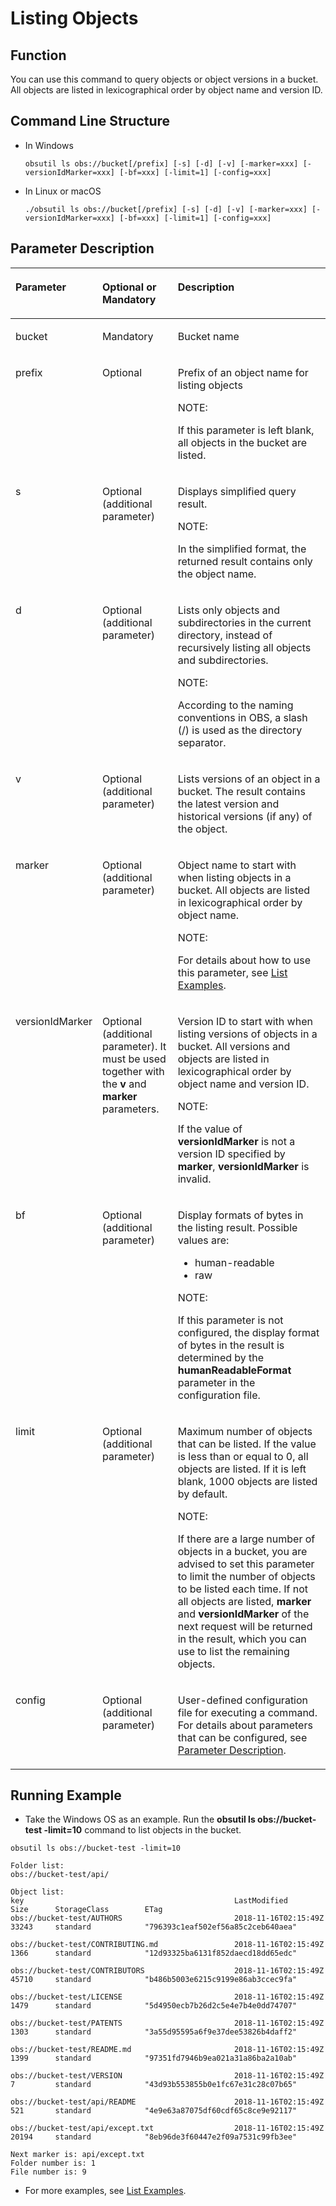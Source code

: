 # Listing Objects<a name="EN-US_TOPIC_0142009729"></a>

## Function<a name="section1479112110815"></a>

You can use this command to query objects or object versions in a bucket. All objects are listed in lexicographical order by object name and version ID.

## Command Line Structure<a name="section1220752192216"></a>

-   In Windows

    ```
    obsutil ls obs://bucket[/prefix] [-s] [-d] [-v] [-marker=xxx] [-versionIdMarker=xxx] [-bf=xxx] [-limit=1] [-config=xxx]
    ```

-   In Linux or macOS

    ```
    ./obsutil ls obs://bucket[/prefix] [-s] [-d] [-v] [-marker=xxx] [-versionIdMarker=xxx] [-bf=xxx] [-limit=1] [-config=xxx]
    ```


## Parameter Description<a name="section6559191102418"></a>

<a name="table10831182114445"></a>
<table><thead align="left"><tr id="row683212154419"><th class="cellrowborder" valign="top" width="18.19%" id="mcps1.1.4.1.1"><p id="p118329219446"><a name="p118329219446"></a><a name="p118329219446"></a>Parameter</p>
</th>
<th class="cellrowborder" valign="top" width="26.16%" id="mcps1.1.4.1.2"><p id="p15137125919108"><a name="p15137125919108"></a><a name="p15137125919108"></a>Optional or Mandatory</p>
</th>
<th class="cellrowborder" valign="top" width="55.65%" id="mcps1.1.4.1.3"><p id="p12832121184414"><a name="p12832121184414"></a><a name="p12832121184414"></a>Description</p>
</th>
</tr>
</thead>
<tbody><tr id="row108328217449"><td class="cellrowborder" valign="top" width="18.19%" headers="mcps1.1.4.1.1 "><p id="p64495172515"><a name="p64495172515"></a><a name="p64495172515"></a>bucket</p>
</td>
<td class="cellrowborder" valign="top" width="26.16%" headers="mcps1.1.4.1.2 "><p id="p154316502519"><a name="p154316502519"></a><a name="p154316502519"></a>Mandatory</p>
</td>
<td class="cellrowborder" valign="top" width="55.65%" headers="mcps1.1.4.1.3 "><p id="p17425512259"><a name="p17425512259"></a><a name="p17425512259"></a>Bucket name</p>
</td>
</tr>
<tr id="row77261271514"><td class="cellrowborder" valign="top" width="18.19%" headers="mcps1.1.4.1.1 "><p id="p157268710117"><a name="p157268710117"></a><a name="p157268710117"></a>prefix</p>
</td>
<td class="cellrowborder" valign="top" width="26.16%" headers="mcps1.1.4.1.2 "><p id="p19727157912"><a name="p19727157912"></a><a name="p19727157912"></a>Optional</p>
</td>
<td class="cellrowborder" valign="top" width="55.65%" headers="mcps1.1.4.1.3 "><p id="p177272717115"><a name="p177272717115"></a><a name="p177272717115"></a>Prefix of an object name for listing objects</p>
<div class="note" id="note129881917144317"><a name="note129881917144317"></a><a name="note129881917144317"></a><span class="notetitle"> NOTE: </span><div class="notebody"><p id="p2479161820431"><a name="p2479161820431"></a><a name="p2479161820431"></a>If this parameter is left blank, all objects in the bucket are listed.</p>
</div></div>
</td>
</tr>
<tr id="row167881281811"><td class="cellrowborder" valign="top" width="18.19%" headers="mcps1.1.4.1.1 "><p id="p37889281012"><a name="p37889281012"></a><a name="p37889281012"></a>s</p>
</td>
<td class="cellrowborder" valign="top" width="26.16%" headers="mcps1.1.4.1.2 "><p id="p177888281316"><a name="p177888281316"></a><a name="p177888281316"></a>Optional (additional parameter)</p>
</td>
<td class="cellrowborder" valign="top" width="55.65%" headers="mcps1.1.4.1.3 "><p id="p1378816281111"><a name="p1378816281111"></a><a name="p1378816281111"></a>Displays simplified query result.</p>
<div class="note" id="note1452085114212"><a name="note1452085114212"></a><a name="note1452085114212"></a><span class="notetitle"> NOTE: </span><div class="notebody"><p id="p252035122111"><a name="p252035122111"></a><a name="p252035122111"></a>In the simplified format, the returned result contains only the object name.</p>
</div></div>
</td>
</tr>
<tr id="row105292037563"><td class="cellrowborder" valign="top" width="18.19%" headers="mcps1.1.4.1.1 "><p id="p145294376611"><a name="p145294376611"></a><a name="p145294376611"></a>d</p>
</td>
<td class="cellrowborder" valign="top" width="26.16%" headers="mcps1.1.4.1.2 "><p id="p18226142117716"><a name="p18226142117716"></a><a name="p18226142117716"></a>Optional (additional parameter)</p>
</td>
<td class="cellrowborder" valign="top" width="55.65%" headers="mcps1.1.4.1.3 "><p id="p853014371767"><a name="p853014371767"></a><a name="p853014371767"></a>Lists only objects and subdirectories in the current directory, instead of recursively listing all objects and subdirectories.</p>
<div class="note" id="note1255192611160"><a name="note1255192611160"></a><a name="note1255192611160"></a><span class="notetitle"> NOTE: </span><div class="notebody"><p id="p156102661616"><a name="p156102661616"></a><a name="p156102661616"></a>According to the naming conventions in OBS, a slash (/) is used as the directory separator.</p>
</div></div>
</td>
</tr>
<tr id="row68204468610"><td class="cellrowborder" valign="top" width="18.19%" headers="mcps1.1.4.1.1 "><p id="p3820124620619"><a name="p3820124620619"></a><a name="p3820124620619"></a>v</p>
</td>
<td class="cellrowborder" valign="top" width="26.16%" headers="mcps1.1.4.1.2 "><p id="p982013461162"><a name="p982013461162"></a><a name="p982013461162"></a>Optional (additional parameter)</p>
</td>
<td class="cellrowborder" valign="top" width="55.65%" headers="mcps1.1.4.1.3 "><p id="p108200466610"><a name="p108200466610"></a><a name="p108200466610"></a>Lists versions of an object in a bucket. The result contains the latest version and historical versions (if any) of the object.</p>
</td>
</tr>
<tr id="row182013491164"><td class="cellrowborder" valign="top" width="18.19%" headers="mcps1.1.4.1.1 "><p id="p1201174920618"><a name="p1201174920618"></a><a name="p1201174920618"></a>marker</p>
</td>
<td class="cellrowborder" valign="top" width="26.16%" headers="mcps1.1.4.1.2 "><p id="p1020113491669"><a name="p1020113491669"></a><a name="p1020113491669"></a>Optional (additional parameter)</p>
</td>
<td class="cellrowborder" valign="top" width="55.65%" headers="mcps1.1.4.1.3 "><p id="p820104913610"><a name="p820104913610"></a><a name="p820104913610"></a>Object name to start with when listing objects in a bucket. All objects are listed in lexicographical order by object name.</p>
<div class="note" id="note14528254193716"><a name="note14528254193716"></a><a name="note14528254193716"></a><span class="notetitle"> NOTE: </span><div class="notebody"><p id="p252885413370"><a name="p252885413370"></a><a name="p252885413370"></a>For details about how to use this parameter, see <a href="list-examples.md">List Examples</a>.</p>
</div></div>
</td>
</tr>
<tr id="row1558665118612"><td class="cellrowborder" valign="top" width="18.19%" headers="mcps1.1.4.1.1 "><p id="p858665116612"><a name="p858665116612"></a><a name="p858665116612"></a>versionIdMarker</p>
</td>
<td class="cellrowborder" valign="top" width="26.16%" headers="mcps1.1.4.1.2 "><p id="p16675153711112"><a name="p16675153711112"></a><a name="p16675153711112"></a>Optional (additional parameter). It must be used together with the <strong id="b18703701119"><a name="b18703701119"></a><a name="b18703701119"></a>v</strong> and <strong id="b9569143121112"><a name="b9569143121112"></a><a name="b9569143121112"></a>marker</strong> parameters.</p>
</td>
<td class="cellrowborder" valign="top" width="55.65%" headers="mcps1.1.4.1.3 "><p id="p95866511617"><a name="p95866511617"></a><a name="p95866511617"></a>Version ID to start with when listing versions of objects in a bucket. All versions and objects are listed in lexicographical order by object name and version ID.</p>
<div class="note" id="note183041831558"><a name="note183041831558"></a><a name="note183041831558"></a><span class="notetitle"> NOTE: </span><div class="notebody"><p id="p93043312514"><a name="p93043312514"></a><a name="p93043312514"></a>If the value of <strong id="b842352706143726"><a name="b842352706143726"></a><a name="b842352706143726"></a>versionIdMarker</strong> is not a version ID specified by <strong id="b842352706143743"><a name="b842352706143743"></a><a name="b842352706143743"></a>marker</strong>, <strong id="b1781920833143750"><a name="b1781920833143750"></a><a name="b1781920833143750"></a>versionIdMarker</strong> is invalid.</p>
</div></div>
</td>
</tr>
<tr id="row193001710154315"><td class="cellrowborder" valign="top" width="18.19%" headers="mcps1.1.4.1.1 "><p id="p63016107437"><a name="p63016107437"></a><a name="p63016107437"></a>bf</p>
</td>
<td class="cellrowborder" valign="top" width="26.16%" headers="mcps1.1.4.1.2 "><p id="p10301510184317"><a name="p10301510184317"></a><a name="p10301510184317"></a>Optional (additional parameter)</p>
</td>
<td class="cellrowborder" valign="top" width="55.65%" headers="mcps1.1.4.1.3 "><p id="p1930171012438"><a name="p1930171012438"></a><a name="p1930171012438"></a>Display formats of bytes in the listing result. Possible values are:</p>
<a name="ul1273864144412"></a><a name="ul1273864144412"></a><ul id="ul1273864144412"><li>human-readable</li><li>raw</li></ul>
<div class="note" id="note11602143394810"><a name="note11602143394810"></a><a name="note11602143394810"></a><span class="notetitle"> NOTE: </span><div class="notebody"><p id="p6603633154818"><a name="p6603633154818"></a><a name="p6603633154818"></a>If this parameter is not configured, the display format of bytes in the result is determined by the <strong id="b12496171034012"><a name="b12496171034012"></a><a name="b12496171034012"></a>humanReadableFormat</strong> parameter in the configuration file.</p>
</div></div>
</td>
</tr>
<tr id="row23091241125114"><td class="cellrowborder" valign="top" width="18.19%" headers="mcps1.1.4.1.1 "><p id="p1918111241654"><a name="p1918111241654"></a><a name="p1918111241654"></a>limit</p>
</td>
<td class="cellrowborder" valign="top" width="26.16%" headers="mcps1.1.4.1.2 "><p id="p218113247513"><a name="p218113247513"></a><a name="p218113247513"></a>Optional (additional parameter)</p>
</td>
<td class="cellrowborder" valign="top" width="55.65%" headers="mcps1.1.4.1.3 "><p id="p310214615616"><a name="p310214615616"></a><a name="p310214615616"></a>Maximum number of objects that can be listed. If the value is less than or equal to 0, all objects are listed. If it is left blank, 1000 objects are listed by default.</p>
<div class="note" id="note1997814166384"><a name="note1997814166384"></a><a name="note1997814166384"></a><span class="notetitle"> NOTE: </span><div class="notebody"><p id="p17979111612385"><a name="p17979111612385"></a><a name="p17979111612385"></a>If there are a large number of objects in a bucket, you are advised to set this parameter to limit the number of objects to be listed each time. If not all objects are listed, <strong id="b1440343663211"><a name="b1440343663211"></a><a name="b1440343663211"></a>marker</strong> and <strong id="b350211407322"><a name="b350211407322"></a><a name="b350211407322"></a>versionIdMarker</strong> of the next request will be returned in the result, which you can use to list the remaining objects.</p>
</div></div>
</td>
</tr>
<tr id="row1095422313515"><td class="cellrowborder" valign="top" width="18.19%" headers="mcps1.1.4.1.1 "><p id="p153951131317"><a name="p153951131317"></a><a name="p153951131317"></a>config</p>
</td>
<td class="cellrowborder" valign="top" width="26.16%" headers="mcps1.1.4.1.2 "><p id="p12395135316"><a name="p12395135316"></a><a name="p12395135316"></a>Optional (additional parameter)</p>
</td>
<td class="cellrowborder" valign="top" width="55.65%" headers="mcps1.1.4.1.3 "><p id="p43952034313"><a name="p43952034313"></a><a name="p43952034313"></a>User-defined configuration file for executing a command. For details about parameters that can be configured, see <a href="parameter-description.md">Parameter Description</a>.</p>
</td>
</tr>
</tbody>
</table>

## Running Example<a name="section15899161919244"></a>

-   Take the Windows OS as an example. Run the  **obsutil ls obs://bucket-test -limit=10**  command to list objects in the bucket.

```
obsutil ls obs://bucket-test -limit=10

Folder list:
obs://bucket-test/api/

Object list:
key                                               LastModified                  Size      StorageClass        ETag                
obs://bucket-test/AUTHORS                         2018-11-16T02:15:49Z          33243     standard            "796393c1eaf502ef56a85c2ceb640aea"

obs://bucket-test/CONTRIBUTING.md                 2018-11-16T02:15:49Z          1366      standard            "12d93325ba6131f852daecd18dd65edc"

obs://bucket-test/CONTRIBUTORS                    2018-11-16T02:15:49Z          45710     standard            "b486b5003e6215c9199e86ab3ccec9fa"

obs://bucket-test/LICENSE                         2018-11-16T02:15:49Z          1479      standard            "5d4950ecb7b26d2c5e4e7b4e0dd74707"

obs://bucket-test/PATENTS                         2018-11-16T02:15:49Z          1303      standard            "3a55d95595a6f9e37dee53826b4daff2"

obs://bucket-test/README.md                       2018-11-16T02:15:49Z          1399      standard            "97351fd7946b9ea021a31a86ba2a10ab"

obs://bucket-test/VERSION                         2018-11-16T02:15:49Z          7         standard            "43d93b553855b0e1fc67e31c28c07b65"

obs://bucket-test/api/README                      2018-11-16T02:15:49Z          521       standard            "4e9e63a87075df60cdf65c8ce9e92117"

obs://bucket-test/api/except.txt                  2018-11-16T02:15:49Z          20194     standard            "8eb96de3f60447e2f09a7531c99fb3ee"

Next marker is: api/except.txt
Folder number is: 1
File number is: 9
```

-   For more examples, see  [List Examples](list-examples.md).

